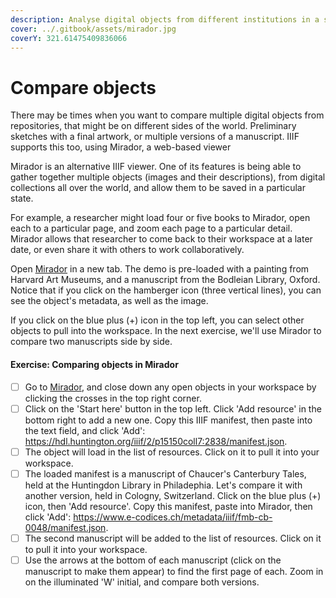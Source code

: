 ```yaml
---
description: Analyse digital objects from different institutions in a single workspace
cover: ../.gitbook/assets/mirador.jpg
coverY: 321.61475409836066
---
```


# Compare objects

There may be times when you want to compare multiple digital objects from repositories, that might be on different sides of the world. Preliminary sketches with a final artwork, or multiple versions of a manuscript. IIIF supports this too, using Mirador, a web-based viewer

Mirador is an alternative IIIF viewer. One of its features is being able to gather together multiple objects (images and their descriptions), from digital collections all over the world, and allow them to be saved in a particular state.

For example, a researcher might load four or five books to Mirador, open each to a particular page, and zoom each page to a particular detail. Mirador allows that researcher to come back to their workspace at a later date, or even share it with others to work collaboratively.

Open [Mirador](https://mirador-dev.netlify.app/\_\_tests\_\_/integration/mirador/) in a new tab. The demo is pre-loaded with a painting from Harvard Art Museums, and a manuscript from the Bodleian Library, Oxford. Notice that if you click on the hamberger icon (three vertical lines), you can see the object's metadata, as well as the image.

If you click on the blue plus (+) icon in the top left, you can select other objects to pull into the workspace. In the next exercise, we'll use Mirador to compare two manuscripts side by side.

#### Exercise: Comparing objects in Mirador

* [ ] Go to [Mirador](https://mirador-dev.netlify.app/\_\_tests\_\_/integration/mirador/), and close down any open objects in your workspace by clicking the crosses in the top right corner.
* [ ] Click on the 'Start here' button in the top left. Click 'Add resource' in the bottom right to add a new one. Copy this IIIF manifest, then paste into the text field, and click 'Add': https://hdl.huntington.org/iiif/2/p15150coll7:2838/manifest.json.
* [ ] The object will load in the list of resources. Click on it to pull it into your workspace.
* [ ] The loaded manifest is a manuscript of Chaucer's Canterbury Tales, held at the Huntingdon Library in Philadephia. Let's compare it with another version, held in Cologny, Switzerland. Click on the blue plus (+) icon, then 'Add resource'. Copy this manifest, paste into Mirador, then click 'Add': https://www.e-codices.ch/metadata/iiif/fmb-cb-0048/manifest.json.
* [ ] The second manuscript will be added to the list of resources. Click on it to pull it into your workspace.
* [ ] Use the arrows at the bottom of each manuscript (click on the manuscript to make them appear) to find the first page of each. Zoom in on the illuminated 'W' initial, and compare both versions.
